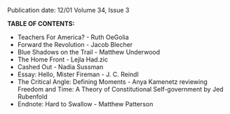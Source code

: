Publication date: 12/01
Volume 34, Issue 3

**TABLE OF CONTENTS:**
- Teachers For America? - Ruth OeGolia
- Forward the Revolution - Jacob Blecher
- Blue Shadows on the Trail - Matthew Underwood
- The Home Front - Lejla Had.zic
- Cashed Out - Nadia Sussman
- Essay: Hello, Mister Fireman - J. C. Reindl
- The Critical Angle: Defining Moments - Anya Kamenetz reviewing Freedom and Time: A Theory of Constitutional Self-government by Jed Rubenfold
- Endnote: Hard to Swallow - Matthew Patterson

